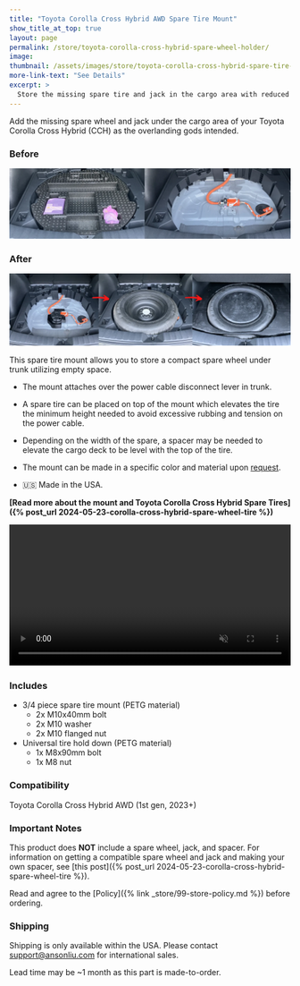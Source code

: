 ```yaml
---
title: "Toyota Corolla Cross Hybrid AWD Spare Tire Mount"
show_title_at_top: true
layout: page
permalink: /store/toyota-corolla-cross-hybrid-spare-wheel-holder/
image:
thumbnail: /assets/images/store/toyota-corolla-cross-hybrid-spare-tire-mount.webp
more-link-text: "See Details"
excerpt: >
  Store the missing spare tire and jack in the cargo area with reduced risk to the hybrid power cables.
---
```


Add the missing spare wheel and jack under the cargo area of your Toyota Corolla Cross Hybrid (CCH) as the overlanding gods intended.

<script async
  src="https://js.stripe.com/v3/buy-button.js">
</script>
<stripe-buy-button buy-button-id="buy_btn_1PKRSfCGCEb5Dn5hhK39wajQ" publishable-key="pk_live_51PKQVBCGCEb5Dn5hLMoKGekYqrgnOSKQeqVJWy89kBmGPTrEx1w6uB5i3FMS4PlynWCEgZ5fD1iEtdCsu1F7iB4n00noGaPFkK">
</stripe-buy-button>

### Before

![corolla cross hybrid tire kit](/wp-content/uploads/2024/05/toyota-corolla-cross-hybrid-tire-kit.webp)

### After

![corolla cross hybrid spare tire mount solution](/wp-content/uploads/2024/05/toyota-corolla-cross-spare-tire-mount-storage.webp)

This spare tire mount allows you to store a compact spare wheel under trunk utilizing empty space.

- The mount attaches over the power cable disconnect lever in trunk.

- A spare tire can be placed on top of the mount which elevates the tire the minimum height needed to avoid excessive rubbing and tension on the power cable.

- Depending on the width of the spare, a spacer may be needed to elevate the cargo deck to be level with the top of the tire.

- The mount can be made in a specific color and material upon [request](mailto:support@ansonliu.com).

- 🇺🇸 Made in the USA.

**[Read more about the mount and Toyota Corolla Cross Hybrid Spare Tires]({% post_url 2024-05-23-corolla-cross-hybrid-spare-wheel-tire %})**

<video style="max-width:100%; height:auto;" width="768" height="432" autoplay loop muted playsinline>
 <source src="/wp-content/uploads/2024/05/spare-tire-mount-assembly-animation-tire.webm" type="video/webm">
 <source src="/wp-content/uploads/2024/05/spare-tire-mount-assembly-animation-tire.mp4" type="video/mp4">
</video>

### Includes

- 3/4 piece spare tire mount (PETG material)
  - 2x M10x40mm bolt
  - 2x M10 washer
  - 2x M10 flanged nut
- Universal tire hold down (PETG material)
  - 1x M8x90mm bolt
  - 1x M8 nut

### Compatibility

Toyota Corolla Cross Hybrid AWD (1st gen, 2023+)

### Important Notes

This product does **NOT** include a spare wheel, jack, and spacer. For information on getting a compatible spare wheel and jack and making your own spacer, see [this post]({% post_url 2024-05-23-corolla-cross-hybrid-spare-wheel-tire %}).

Read and agree to the [Policy]({% link _store/99-store-policy.md %}) before ordering.

### Shipping

Shipping is only available within the USA. Please contact [support@ansonliu.com](mailto:support@ansonliu.com) for international sales.

Lead time may be ~1 month as this part is made-to-order.
